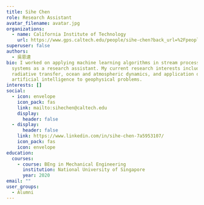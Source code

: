 ```yaml
---
title: Sihe Chen
role: Research Assistant
avatar_filename: avatar.jpg
organizations:
  - name: California Institute of Technology
    url: https://www.gps.caltech.edu/people/sihe-chen?back_url=%2Fpeople%3Fcat_one%3Dgrr%26cat_two%3DGeobiology%26p%3D2
superuser: false
authors:
  - 吳恩達
bio: I worked on applying machine learning algorithms in stream processing
  systems as a research assistant. My current research interests include
  radiative transfer, ocean and atmospheric dynamics, and application of
  artificial intelligence to geophysical problems.
interests: []
social:
  - icon: envelope
    icon_pack: fas
    link: mailto:sihechen@caltech.edu
    display:
      header: false
  - display:
      header: false
    link: https://www.linkedin.com/in/sihe-chen-7a5953107/
    icon_pack: fas
    icon: envelope
education:
  courses:
    - course: BEng in Mechanical Engineering
      institution: National University of Singapore
      year: 2020
email: ""
user_groups:
  - Alumni
---
```

